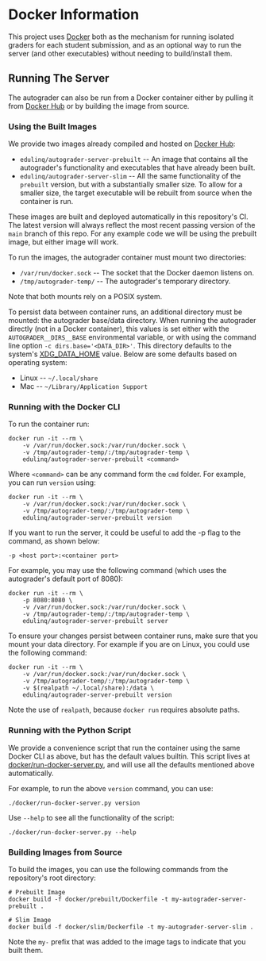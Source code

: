 # Docker Information

This project uses [Docker](https://www.docker.com/) both
as the mechanism for running isolated graders for each student submission,
and as an optional way to run the server (and other executables) without needing to build/install them.

## Running The Server

The autograder can also be run from a Docker container either
by pulling it from [Docker Hub](https://hub.docker.com/u/edulinq)
or by building the image from source.

### Using the Built Images

We provide two images already compiled and hosted on [Docker Hub](https://hub.docker.com/u/edulinq):
 - `edulinq/autograder-server-prebuilt` --
   An image that contains all the autograder's functionality and executables that have already been built.
 - `edulinq/autograder-server-slim` --
   All the same functionality of the `prebuilt` version, but with a substantially smaller size.
   To allow for a smaller size, the target executable will be rebuilt from source when the container is run.

These images are built and deployed automatically in this repository's CI.
The latest version will always reflect the most recent passing version of the `main` branch of this repo.
For any example code we will be using the prebuilt image, but either image will work.

To run the images, the autograder container must mount two directories:
 - `/var/run/docker.sock` -- The socket that the Docker daemon listens on.
 - `/tmp/autograder-temp/` -- The autograder's temporary directory.

Note that both mounts rely on a POSIX system.

To persist data between container runs,
an additional directory must be mounted: the autograder base/data directory.
When running the autograder directly (not in a Docker container),
this values is set either with the `AUTOGRADER__DIRS__BASE` environmental variable,
or with using the command line option `-c dirs.base='<DATA_DIR>'`.
This directory defaults to the system's [XDG_DATA_HOME](https://specifications.freedesktop.org/basedir-spec/latest/) value.
Below are some defaults based on operating system:
 - Linux -- `~/.local/share`
 - Mac -- `~/Library/Application Support`

### Running with the Docker CLI

To run the container run:
```
docker run -it --rm \
    -v /var/run/docker.sock:/var/run/docker.sock \
    -v /tmp/autograder-temp/:/tmp/autograder-temp \
    edulinq/autograder-server-prebuilt <command>
```

Where `<command>` can be any command form the `cmd` folder.
For example, you can run `version` using:
```
docker run -it --rm \
    -v /var/run/docker.sock:/var/run/docker.sock \
    -v /tmp/autograder-temp/:/tmp/autograder-temp \
    edulinq/autograder-server-prebuilt version
```

If you want to run the server, it could be useful to add the -p flag to the command, as shown below:
```
-p <host port>:<container port>
```

For example, you may use the following command (which uses the autograder's default port of 8080):
```
docker run -it --rm \
    -p 8080:8080 \
    -v /var/run/docker.sock:/var/run/docker.sock \
    -v /tmp/autograder-temp/:/tmp/autograder-temp \
    edulinq/autograder-server-prebuilt server
```

To ensure your changes persist between container runs,
make sure that you mount your data directory.
For example if you are on Linux,
you could use the following command:
```
docker run -it --rm \
    -v /var/run/docker.sock:/var/run/docker.sock \
    -v /tmp/autograder-temp/:/tmp/autograder-temp \
    -v $(realpath ~/.local/share):/data \
    edulinq/autograder-server-prebuilt version
```

Note the use of `realpath`, because `docker run` requires absolute paths.

### Running with the Python Script

We provide a convenience script that run the container using the same Docker CLI as above,
but has the default values builtin.
This script lives at [docker/run-docker-server.py](docker/run-docker-server.py),
and will use all the defaults mentioned above automatically.

For example, to run the above `version` command, you can use:
```
./docker/run-docker-server.py version
```

Use `--help` to see all the functionality of the script:
```
./docker/run-docker-server.py --help
```

### Building Images from Source

To build the images, you can use the following commands from the repository's root directory:
```
# Prebuilt Image
docker build -f docker/prebuilt/Dockerfile -t my-autograder-server-prebuilt .

# Slim Image
docker build -f docker/slim/Dockerfile -t my-autograder-server-slim .
```

Note the `my-` prefix that was added to the image tags to indicate that you built them.
